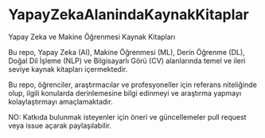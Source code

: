 # YapayZekaAlanindaKaynakKitaplar

Yapay Zeka ve Makine Öğrenmesi Kaynak Kitapları

Bu repo, Yapay Zeka (AI), Makine Öğrenmesi (ML), Derin Öğrenme (DL), Doğal Dil İşleme (NLP) ve Bilgisayarlı Görü (CV) alanlarında temel ve ileri seviye kaynak kitapları içermektedir.

Bu repo, öğrenciler, araştırmacılar ve profesyoneller için referans niteliğinde olup, ilgili konularda derinlemesine bilgi edinmeyi ve araştırma yapmayı kolaylaştırmayı amaçlamaktadır.

NO: Katkıda bulunmak isteyenler için öneri ve güncellemeler pull request veya issue açarak paylaşılabilir.
